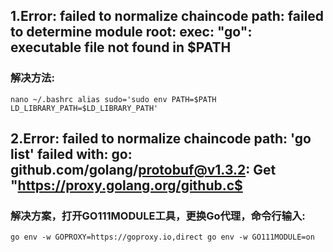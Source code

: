 ## 1.Error: failed to normalize chaincode path: failed to determine module root: exec: "go": executable file not found in $PATH
### 解决方法:

`nano ~/.bashrc
alias sudo='sudo env PATH=$PATH LD_LIBRARY_PATH=$LD_LIBRARY_PATH'
`
## 2.Error: failed to normalize chaincode path: 'go list' failed with: go: github.com/golang/protobuf@v1.3.2: Get "https://proxy.golang.org/github.c$
### 解决方案，打开GO111MODULE工具，更换Go代理，命令行输入:

`go env -w GOPROXY=https://goproxy.io,direct
go env -w GO111MODULE=on
`
